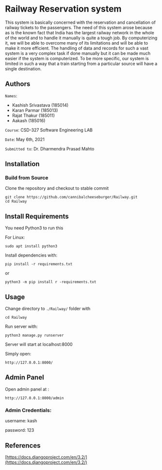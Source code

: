 # Railway Reservation system

This system is basically concerned with the reservation and cancellation of
railway tickets to the passengers. The need of this system arose because as is the
known fact that India has the largest railway network in the whole of the world
and to handle it manually is quite a tough job. By computerizing it, we will be
able to overcome many of its limitations and will be able to make it more efficient.
The handling of data and records for such a vast system is a very complex task if
done manually but it can be made much easier if the system is computerized. To
be more specific, our system is limited in such a way that a train starting from a
particular source will have a single destination.
## Authors

`Names`:

 - Kashish Srivastava (185014)
 - Karan Parmar (185013)
 - Rajat Thakur (185011)
 - Aakash (185016)
     
`Course`: CSD-327 Software Engineering LAB

`Date`: May 6th, 2021

`Submitted to`: Dr. Dharmendra Prasad Mahto
## Installation

### Build from Source

Clone the repository and checkout to stable commit

```
git clone https://github.com/cannibalcheeseburger/Railway.git
cd Railway
```

## Install Requirements

You need Python3 to run this  

For Linux:
```
sudo apt install python3
```

Install dependencies with:
```
pip install -r requirements.txt
```
or 
```
python3 -m pip install r -requirements.txt
```

## Usage

Change directory to `./Railway/` folder with

```
cd Railway
```

Run server with:

```
python3 manage.py runserver
```

Server will start at localhost:8000

Simply open:
```
http://127.0.0.1:8000/
```


## Admin Panel
Open admin panel at :
```
http://127.0.0.1:8000/admin
```

### Admin Credentials:

username: kash

password: 123

## References

[https://docs.djangoproject.com/en/3.2/](https://docs.djangoproject.com/en/3.2/)